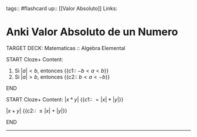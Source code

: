 tags:: #flashcard 
up:: [[Valor Absoluto]]
Links: 
# Anki Valor Absoluto de un Numero
TARGET DECK: Matematicas :: Algebra Elemental

START
Cloze+
Content: 
1. Si $|a| < b$, entonces {{c1:: $-b < a < b$}}
2. Si $|a| > b$, entonces {{c2:: $b < a < -b$}}
<!--ID: 1663692110828-->
END

START
Cloze+
Content: 
$|x * y|$ {{c1:: $=| x | * | y |$}}

$|x + y|$ {{c2:: $\leq | x | + | y |$}}
<!--ID: 1663692110844-->
END
___